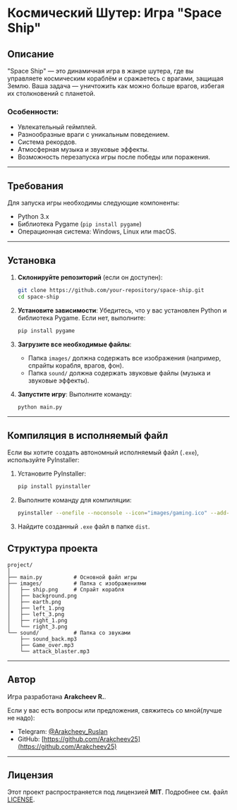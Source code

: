 # Космический Шутер: Игра "Space Ship"

## Описание

"Space Ship" — это динамичная игра в жанре шутера, где вы управляете космическим кораблём и сражаетесь с врагами, защищая Землю. Ваша задача — уничтожить как можно больше врагов, избегая их столкновений с планетой.

### Особенности:
- Увлекательный геймплей.
- Разнообразные враги с уникальным поведением.
- Система рекордов.
- Атмосферная музыка и звуковые эффекты.
- Возможность перезапуска игры после победы или поражения.

---

## Требования

Для запуска игры необходимы следующие компоненты:
- Python 3.x
- Библиотека Pygame (`pip install pygame`)
- Операционная система: Windows, Linux или macOS.

---

## Установка

1. **Склонируйте репозиторий** (если он доступен):
   ```bash
   git clone https://github.com/your-repository/space-ship.git
   cd space-ship
   ```

2. **Установите зависимости**:
   Убедитесь, что у вас установлен Python и библиотека Pygame. Если нет, выполните:
   ```bash
   pip install pygame
   ```

3. **Загрузите все необходимые файлы**:
   - Папка `images/` должна содержать все изображения (например, спрайты корабля, врагов, фон).
   - Папка `sound/` должна содержать звуковые файлы (музыка и звуковые эффекты).

4. **Запустите игру**:
   Выполните команду:
   ```bash
   python main.py
   ```

---

## Компиляция в исполняемый файл

Если вы хотите создать автономный исполняемый файл (`.exe`), используйте PyInstaller:

1. Установите PyInstaller:
   ```bash
   pip install pyinstaller
   ```

2. Выполните команду для компиляции:
   ```bash
   pyinstaller --onefile --noconsole --icon="images/gaming.ico" --add-data "images/*;images" --add-data "sound/*;sound" main.py
   ```

3. Найдите созданный `.exe` файл в папке `dist`.



## Структура проекта

```
project/
│
├── main.py          # Основной файл игры
├── images/          # Папка с изображениями
│   ├── ship.png     # Спрайт корабля
│   ├── background.png
│   ├── earth.png
│   ├── left_1.png
│   ├── left_3.png
│   ├── right_1.png
│   └── right_3.png
└── sound/           # Папка со звуками
    ├── sound_back.mp3
    ├── Game_over.mp3
    └── attack_blaster.mp3
```

---

## Автор

Игра разработана **Arakcheev R.**.

Если у вас есть вопросы или предложения, свяжитесь со мной(лучше не надо):
- Telegram: [@Arakcheev_Ruslan](https://t.me/Arakcheev_Ruslan)
- GitHub: [https://github.com/Arakcheev25](https://github.com/Arakcheev25)

---

## Лицензия

Этот проект распространяется под лицензией **MIT**. Подробнее см. файл [LICENSE](LICENSE).
```
